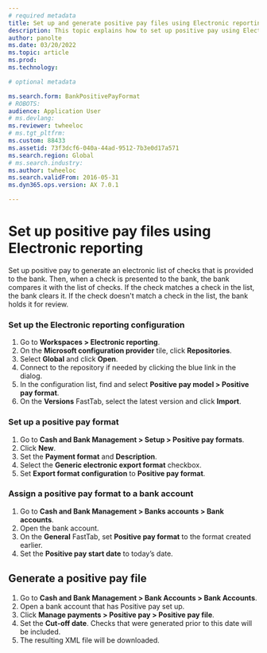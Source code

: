 ```yaml
---
# required metadata
title: Set up and generate positive pay files using Electronic reporting.
description: This topic explains how to set up positive pay using Electronic reporting. 
author: panolte
ms.date: 03/20/2022
ms.topic: article
ms.prod: 
ms.technology: 

# optional metadata

ms.search.form: BankPositivePayFormat
# ROBOTS: 
audience: Application User
# ms.devlang: 
ms.reviewer: twheeloc
# ms.tgt_pltfrm: 
ms.custom: 88433
ms.assetid: 73f3dcf6-040a-44ad-9512-7b3e0d17a571
ms.search.region: Global
# ms.search.industry: 
ms.author: twheeloc
ms.search.validFrom: 2016-05-31
ms.dyn365.ops.version: AX 7.0.1

---
```


# Set up positive pay files using Electronic reporting

Set up positive pay to generate an electronic list of checks that is provided to the bank. Then, when a check is presented to the bank, the bank compares it with the 
list of checks. If the check matches a check in the list, the bank clears it. If the check doesn't match a check in the list, the bank holds it for review.


### Set up the **Electronic reporting** configuration
1. Go to **Workspaces > Electronic reporting**.
2. On the **Microsoft configuration provider** tile, click **Repositories**.
3. Select **Global** and click **Open**.
4. Connect to the repository if needed by clicking the blue link in the dialog.
5. In the configuration list, find and select **Positive pay model > Positive pay format**.
6. On the **Versions** FastTab, select the latest version and click **Import**.

### Set up a positive pay format
1. Go to **Cash and Bank Management > Setup > Positive pay formats**.
2. Click **New**.
3. Set the **Payment format** and **Description**.
4. Select the **Generic electronic export format** checkbox.
5. Set **Export format configuration** to **Positive pay format**.

### Assign a positive pay format to a bank account
1. Go to **Cash and Bank Management > Banks accounts > Bank accounts**.
2. Open the bank account.
3. On the **General** FastTab, set **Positive pay format** to the format created earlier.
4. Set the **Positive pay start date** to today’s date.

## Generate a positive pay file
1. Go to **Cash and Bank Management > Bank Accounts > Bank Accounts**.
2. Open a bank account that has Positive pay set up.
3. Click **Manage payments > Positive pay > Positive pay file**.
4. Set the **Cut-off date**. Checks that were generated prior to this date will be included.
5. The resulting XML file will be downloaded. 
